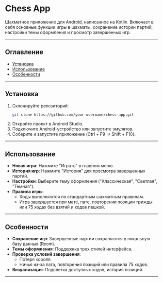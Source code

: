 # Chess App

Шахматное приложение для Android, написанное на Kotlin. Включает в себя основные функции игры в шахматы, сохранение истории партий, настройки темы оформления и просмотр завершенных игр.

---

## Оглавление
- [Установка](#установка)
- [Использование](#использование)
- [Особенности](#особенности)

---

## Установка

1. Склонируйте репозиторий:
   ```bash
   git clone https://github.com/your-username/chess-app.git
   ```
2. Откройте проект в Android Studio.
3. Подключите Android-устройство или запустите эмулятор.
4. Соберите и запустите приложение (Ctrl + F9 → Shift + F10).

---

## Использование

- **Новая игра**: Нажмите "Играть" в главном меню.
- **История игр**: Нажмите "История" для просмотра завершенных партий.
- **Настройки**: Выберите тему оформления ("Классическая", "Светлая", "Темная").
- **Правила игры**:
  - Ходы выполняются по стандартным шахматным правилам.
  - Игра завершается при мате, пате, повторении позиции трижды или 75 ходах без взятий и ходов пешкой.

---

## Особенности

- **Сохранение игр**: Завершенные партии сохраняются в локальную базу данных (Room).
- **Темы оформления**: Поддержка трех стилей интерфейса.
- **Проверка условий завершения**:
  - Потеря короля.
  - Ничья из-за пата, повторения позиций или правила 75 ходов.
- **Визуализация**: Подсветка доступных ходов, история позиций.

---
